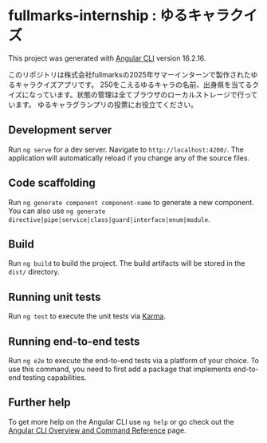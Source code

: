 # fullmarks-internship : ゆるキャラクイズ

This project was generated with [Angular CLI](https://github.com/angular/angular-cli) version 16.2.16.



このリポジトリは株式会社fullmarksの2025年サマーインターンで製作されたゆるキャラクイズアプリです。
250をこえるゆるキャラの名前、出身県を当てるクイズになっています。状態の管理は全てブラウザのローカルストレージで行っています。
ゆるキャラグランプリの投票にお役立てください。

## Development server

Run `ng serve` for a dev server. Navigate to `http://localhost:4200/`. The application will automatically reload if you change any of the source files.

## Code scaffolding

Run `ng generate component component-name` to generate a new component. You can also use `ng generate directive|pipe|service|class|guard|interface|enum|module`.

## Build

Run `ng build` to build the project. The build artifacts will be stored in the `dist/` directory.

## Running unit tests

Run `ng test` to execute the unit tests via [Karma](https://karma-runner.github.io).

## Running end-to-end tests

Run `ng e2e` to execute the end-to-end tests via a platform of your choice. To use this command, you need to first add a package that implements end-to-end testing capabilities.

## Further help

To get more help on the Angular CLI use `ng help` or go check out the [Angular CLI Overview and Command Reference](https://angular.io/cli) page.
